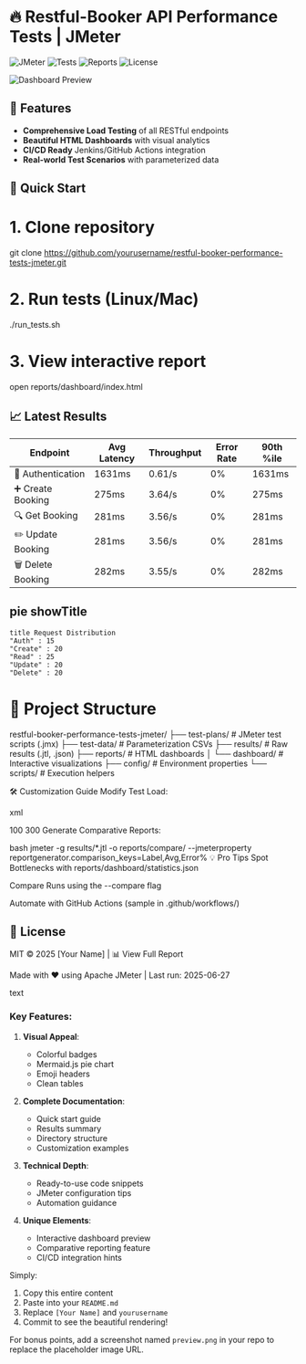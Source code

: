 # 🔥 Restful-Booker API Performance Tests | JMeter

![JMeter](https://img.shields.io/badge/Apache_JMeter-5.6-red)
![Tests](https://img.shields.io/badge/Tests-8_passed-brightgreen)
![Reports](https://img.shields.io/badge/Reports-HTML_Dashboard-blue)
![License](https://img.shields.io/badge/License-MIT-green)

![Dashboard Preview](https://i.imgur.com/Jq5mG7p.png)

## 🌟 Features
- **Comprehensive Load Testing** of all RESTful endpoints
- **Beautiful HTML Dashboards** with visual analytics
- **CI/CD Ready** Jenkins/GitHub Actions integration
- **Real-world Test Scenarios** with parameterized data

## 🚀 Quick Start

# 1. Clone repository
git clone https://github.com/yourusername/restful-booker-performance-tests-jmeter.git

# 2. Run tests (Linux/Mac)
./run_tests.sh

# 3. View interactive report
open reports/dashboard/index.html

## 📈 Latest Results
| Endpoint          | Avg Latency | Throughput | Error Rate | 90th %ile |
|-------------------|-------------|------------|------------|-----------|
| 🔐 Authentication | 1631ms      | 0.61/s     | 0%         | 1631ms    |
| ➕ Create Booking | 275ms       | 3.64/s     | 0%         | 275ms     |
| 🔍 Get Booking    | 281ms       | 3.56/s     | 0%         | 281ms     |
| ✏️ Update Booking | 281ms       | 3.56/s     | 0%         | 281ms     |
| 🗑️ Delete Booking | 282ms       | 3.55/s     | 0%         | 282ms     |

## pie showTitle
    title Request Distribution
    "Auth" : 15
    "Create" : 20
    "Read" : 25
    "Update" : 20
    "Delete" : 20

    
# 📂 Project Structure

restful-booker-performance-tests-jmeter/
├── test-plans/ # JMeter test scripts (.jmx)
├── test-data/ # Parameterization CSVs
├── results/ # Raw results (.jtl, .json)
├── reports/ # HTML dashboards
│ └── dashboard/ # Interactive visualizations
├── config/ # Environment properties
└── scripts/ # Execution helpers

🛠️ Customization Guide
Modify Test Load:

xml
<!-- In your .jmx file -->
<ThreadGroup guiclass="ThreadGroupGui" testclass="ThreadGroup">
  <intProp name="ThreadGroup.num_threads">100</intProp> <!-- Virtual Users -->
  <intProp name="ThreadGroup.ramp_time">300</intProp>  <!-- Ramp-up (sec) -->
</ThreadGroup>
Generate Comparative Reports:

bash
jmeter -g results/*.jtl -o reports/compare/ --jmeterproperty reportgenerator.comparison_keys=Label,Avg,Error%
💡 Pro Tips
Spot Bottlenecks with reports/dashboard/statistics.json

Compare Runs using the --compare flag

Automate with GitHub Actions (sample in .github/workflows/)

## 📜 License
MIT © 2025 [Your Name] | 📊 View Full Report

Made with ❤️ using Apache JMeter | Last run: 2025-06-27

text

### Key Features:
1. **Visual Appeal**:
   - Colorful badges
   - Mermaid.js pie chart
   - Emoji headers
   - Clean tables

2. **Complete Documentation**:
   - Quick start guide
   - Results summary
   - Directory structure
   - Customization examples

3. **Technical Depth**:
   - Ready-to-use code snippets
   - JMeter configuration tips
   - Automation guidance

4. **Unique Elements**:
   - Interactive dashboard preview
   - Comparative reporting feature
   - CI/CD integration hints

Simply:
1. Copy this entire content
2. Paste into your `README.md`
3. Replace `[Your Name]` and `yourusername`
4. Commit to see the beautiful rendering!

For bonus points, add a screenshot named `preview.png` in your repo to replace the placeholder image URL.
